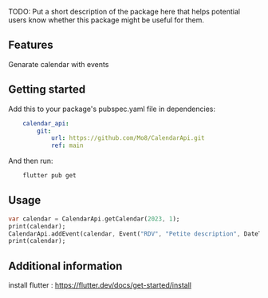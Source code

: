 

TODO: Put a short description of the package here that helps potential users
know whether this package might be useful for them.

## Features

Genarate calendar with events

## Getting started

Add this to your package's pubspec.yaml file in dependencies:

```yaml 
    calendar_api:
        git:
            url: https://github.com/Mo8/CalendarApi.git
            ref: main
```

And then run:

```bash 
    flutter pub get
```

## Usage

```dart
var calendar = CalendarApi.getCalendar(2023, 1);
print(calendar);
CalendarApi.addEvent(calendar, Event("RDV", "Petite description", DateTime(2023, 1, 1, 10), DateTime(2023, 1, 1, 11)));
print(calendar);
```

## Additional information

install flutter : https://flutter.dev/docs/get-started/install
